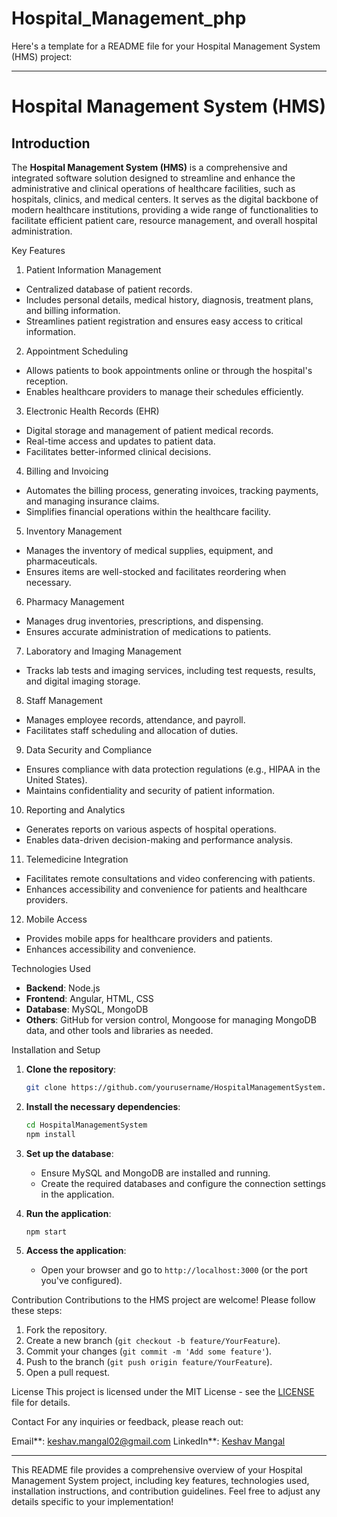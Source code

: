 # Hospital_Management_php
Here's a template for a README file for your Hospital Management System (HMS) project:

---

# Hospital Management System (HMS)

## Introduction
The **Hospital Management System (HMS)** is a comprehensive and integrated software solution designed to streamline and enhance the administrative and clinical operations of healthcare facilities, such as hospitals, clinics, and medical centers. It serves as the digital backbone of modern healthcare institutions, providing a wide range of functionalities to facilitate efficient patient care, resource management, and overall hospital administration.

 Key Features

1. Patient Information Management
- Centralized database of patient records.
- Includes personal details, medical history, diagnosis, treatment plans, and billing information.
- Streamlines patient registration and ensures easy access to critical information.

2. Appointment Scheduling
- Allows patients to book appointments online or through the hospital's reception.
- Enables healthcare providers to manage their schedules efficiently.

3. Electronic Health Records (EHR)
- Digital storage and management of patient medical records.
- Real-time access and updates to patient data.
- Facilitates better-informed clinical decisions.

4. Billing and Invoicing
- Automates the billing process, generating invoices, tracking payments, and managing insurance claims.
- Simplifies financial operations within the healthcare facility.

5. Inventory Management
- Manages the inventory of medical supplies, equipment, and pharmaceuticals.
- Ensures items are well-stocked and facilitates reordering when necessary.

6. Pharmacy Management
- Manages drug inventories, prescriptions, and dispensing.
- Ensures accurate administration of medications to patients.

7. Laboratory and Imaging Management
- Tracks lab tests and imaging services, including test requests, results, and digital imaging storage.

8. Staff Management
- Manages employee records, attendance, and payroll.
- Facilitates staff scheduling and allocation of duties.

9. Data Security and Compliance
- Ensures compliance with data protection regulations (e.g., HIPAA in the United States).
- Maintains confidentiality and security of patient information.

10. Reporting and Analytics
- Generates reports on various aspects of hospital operations.
- Enables data-driven decision-making and performance analysis.

11. Telemedicine Integration
- Facilitates remote consultations and video conferencing with patients.
- Enhances accessibility and convenience for patients and healthcare providers.

12. Mobile Access
- Provides mobile apps for healthcare providers and patients.
- Enhances accessibility and convenience.

Technologies Used
- **Backend**: Node.js
- **Frontend**: Angular, HTML, CSS
- **Database**: MySQL, MongoDB
- **Others**: GitHub for version control, Mongoose for managing MongoDB data, and other tools and libraries as needed.

Installation and Setup
1. **Clone the repository**:
   ```bash
   git clone https://github.com/yourusername/HospitalManagementSystem.git
   ```

2. **Install the necessary dependencies**:
   ```bash
   cd HospitalManagementSystem
   npm install
   ```

3. **Set up the database**:
   - Ensure MySQL and MongoDB are installed and running.
   - Create the required databases and configure the connection settings in the application.

4. **Run the application**:
   ```bash
   npm start
   ```

5. **Access the application**:
   - Open your browser and go to `http://localhost:3000` (or the port you've configured).

Contribution
Contributions to the HMS project are welcome! Please follow these steps:

1. Fork the repository.
2. Create a new branch (`git checkout -b feature/YourFeature`).
3. Commit your changes (`git commit -m 'Add some feature'`).
4. Push to the branch (`git push origin feature/YourFeature`).
5. Open a pull request.

License
This project is licensed under the MIT License - see the [LICENSE](LICENSE) file for details.

Contact
For any inquiries or feedback, please reach out:

Email**: keshav.mangal02@gmail.com
LinkedIn**: [Keshav Mangal](https://www.linkedin.com/in/keshav-mangal-14a36623b/)

---

This README file provides a comprehensive overview of your Hospital Management System project, including key features, technologies used, installation instructions, and contribution guidelines. Feel free to adjust any details specific to your implementation!
